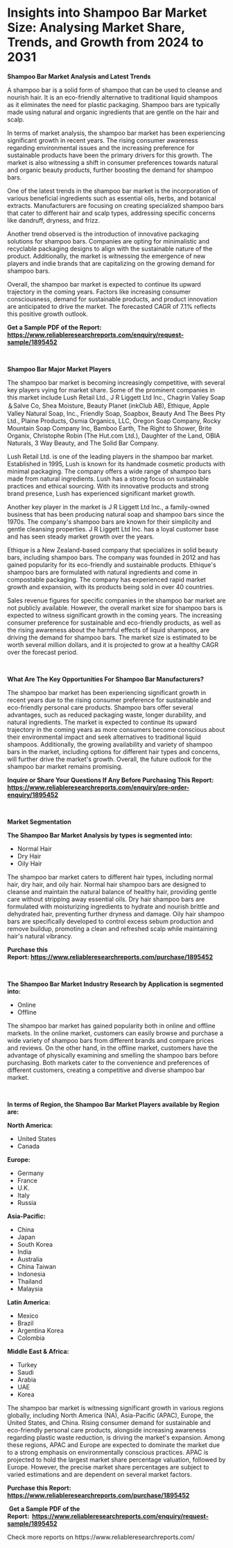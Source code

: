<p><h1>Insights into Shampoo Bar Market Size: Analysing Market Share, Trends, and Growth from 2024 to 2031</h1></p><p><strong>Shampoo Bar Market Analysis and Latest Trends</strong></p>
<p><p>A shampoo bar is a solid form of shampoo that can be used to cleanse and nourish hair. It is an eco-friendly alternative to traditional liquid shampoos as it eliminates the need for plastic packaging. Shampoo bars are typically made using natural and organic ingredients that are gentle on the hair and scalp.</p><p>In terms of market analysis, the shampoo bar market has been experiencing significant growth in recent years. The rising consumer awareness regarding environmental issues and the increasing preference for sustainable products have been the primary drivers for this growth. The market is also witnessing a shift in consumer preferences towards natural and organic beauty products, further boosting the demand for shampoo bars.</p><p>One of the latest trends in the shampoo bar market is the incorporation of various beneficial ingredients such as essential oils, herbs, and botanical extracts. Manufacturers are focusing on creating specialized shampoo bars that cater to different hair and scalp types, addressing specific concerns like dandruff, dryness, and frizz.</p><p>Another trend observed is the introduction of innovative packaging solutions for shampoo bars. Companies are opting for minimalistic and recyclable packaging designs to align with the sustainable nature of the product. Additionally, the market is witnessing the emergence of new players and indie brands that are capitalizing on the growing demand for shampoo bars.</p><p>Overall, the shampoo bar market is expected to continue its upward trajectory in the coming years. Factors like increasing consumer consciousness, demand for sustainable products, and product innovation are anticipated to drive the market. The forecasted CAGR of 7.1% reflects this positive growth outlook.</p></p>
<p><strong>Get a Sample PDF of the Report:&nbsp; <a href="https://www.reliableresearchreports.com/enquiry/request-sample/1895452">https://www.reliableresearchreports.com/enquiry/request-sample/1895452</a></strong></p>
<p>&nbsp;</p>
<p><strong>Shampoo Bar Major Market Players</strong></p>
<p><p>The shampoo bar market is becoming increasingly competitive, with several key players vying for market share. Some of the prominent companies in this market include Lush Retail Ltd., J R Liggett Ltd Inc., Chagrin Valley Soap＆Salve Co, Shea Moisture, Beauty Planet (inkClub AB), Ethique, Apple Valley Natural Soap, Inc., Friendly Soap, Soapbox, Beauty And The Bees Pty Ltd., Plaine Products, Osmia Organics, LLC, Oregon Soap Company, Rocky Mountain Soap Company Inc, Bamboo Earth, The Right to Shower, Brite Organix, Christophe Robin (The Hut.com Ltd.), Daughter of the Land, OBIA Naturals, 3 Way Beauty, and The Solid Bar Company.</p><p>Lush Retail Ltd. is one of the leading players in the shampoo bar market. Established in 1995, Lush is known for its handmade cosmetic products with minimal packaging. The company offers a wide range of shampoo bars made from natural ingredients. Lush has a strong focus on sustainable practices and ethical sourcing. With its innovative products and strong brand presence, Lush has experienced significant market growth.</p><p>Another key player in the market is J R Liggett Ltd Inc., a family-owned business that has been producing natural soap and shampoo bars since the 1970s. The company's shampoo bars are known for their simplicity and gentle cleansing properties. J R Liggett Ltd Inc. has a loyal customer base and has seen steady market growth over the years.</p><p>Ethique is a New Zealand-based company that specializes in solid beauty bars, including shampoo bars. The company was founded in 2012 and has gained popularity for its eco-friendly and sustainable products. Ethique's shampoo bars are formulated with natural ingredients and come in compostable packaging. The company has experienced rapid market growth and expansion, with its products being sold in over 40 countries.</p><p>Sales revenue figures for specific companies in the shampoo bar market are not publicly available. However, the overall market size for shampoo bars is expected to witness significant growth in the coming years. The increasing consumer preference for sustainable and eco-friendly products, as well as the rising awareness about the harmful effects of liquid shampoos, are driving the demand for shampoo bars. The market size is estimated to be worth several million dollars, and it is projected to grow at a healthy CAGR over the forecast period.</p></p>
<p>&nbsp;</p>
<p><strong>What Are The Key Opportunities For Shampoo Bar Manufacturers?</strong></p>
<p><p>The shampoo bar market has been experiencing significant growth in recent years due to the rising consumer preference for sustainable and eco-friendly personal care products. Shampoo bars offer several advantages, such as reduced packaging waste, longer durability, and natural ingredients. The market is expected to continue its upward trajectory in the coming years as more consumers become conscious about their environmental impact and seek alternatives to traditional liquid shampoos. Additionally, the growing availability and variety of shampoo bars in the market, including options for different hair types and concerns, will further drive the market's growth. Overall, the future outlook for the shampoo bar market remains promising.</p></p>
<p><strong>Inquire or Share Your Questions If Any Before Purchasing This Report: <a href="https://www.reliableresearchreports.com/enquiry/pre-order-enquiry/1895452">https://www.reliableresearchreports.com/enquiry/pre-order-enquiry/1895452</a></strong></p>
<p>&nbsp;</p>
<p><strong>Market Segmentation</strong></p>
<p><strong>The Shampoo Bar Market Analysis by types is segmented into:</strong></p>
<p><ul><li>Normal Hair</li><li>Dry Hair</li><li>Oily Hair</li></ul></p>
<p><p>The shampoo bar market caters to different hair types, including normal hair, dry hair, and oily hair. Normal hair shampoo bars are designed to cleanse and maintain the natural balance of healthy hair, providing gentle care without stripping away essential oils. Dry hair shampoo bars are formulated with moisturizing ingredients to hydrate and nourish brittle and dehydrated hair, preventing further dryness and damage. Oily hair shampoo bars are specifically developed to control excess sebum production and remove buildup, promoting a clean and refreshed scalp while maintaining hair's natural vibrancy.</p></p>
<p><strong>Purchase this Report:&nbsp;<a href="https://www.reliableresearchreports.com/purchase/1895452">https://www.reliableresearchreports.com/purchase/1895452</a></strong></p>
<p>&nbsp;</p>
<p><strong>The Shampoo Bar Market Industry Research by Application is segmented into:</strong></p>
<p><ul><li>Online</li><li>Offline</li></ul></p>
<p><p>The shampoo bar market has gained popularity both in online and offline markets. In the online market, customers can easily browse and purchase a wide variety of shampoo bars from different brands and compare prices and reviews. On the other hand, in the offline market, customers have the advantage of physically examining and smelling the shampoo bars before purchasing. Both markets cater to the convenience and preferences of different customers, creating a competitive and diverse shampoo bar market.</p></p>
<p>&nbsp;</p>
<p><strong>In terms of Region, the Shampoo Bar Market Players available by Region are:</strong></p>
<p>
    <p> <strong> North America: </strong>
        <ul>
            <li>United States</li>
            <li>Canada</li>
        </ul>
        </p> 
    <p> <strong> Europe: </strong>
        <ul>
            <li>Germany</li>
            <li>France</li>
            <li>U.K.</li>
            <li>Italy</li>
            <li>Russia</li>
        </ul>
        </p> 
    <p> <strong> Asia-Pacific: </strong>
        <ul>
            <li>China</li>
            <li>Japan</li>
            <li>South Korea</li>
            <li>India</li>
            <li>Australia</li>
            <li>China Taiwan</li>
            <li>Indonesia</li>
            <li>Thailand</li>
            <li>Malaysia</li>
        </ul>
        </p> 
    <p> <strong> Latin America: </strong>
        <ul>
            <li>Mexico</li>
            <li>Brazil</li>
            <li>Argentina Korea</li>
            <li>Colombia</li>
        </ul>
        </p> 
    <p> <strong> Middle East & Africa: </strong>
        <ul>
            <li>Turkey</li>
            <li>Saudi</li>
            <li>Arabia</li>
            <li>UAE</li>
            <li>Korea</li>
        </ul>
    </p>
    </p>
<p><p>The shampoo bar market is witnessing significant growth in various regions globally, including North America (NA), Asia-Pacific (APAC), Europe, the United States, and China. Rising consumer demand for sustainable and eco-friendly personal care products, alongside increasing awareness regarding plastic waste reduction, is driving the market's expansion. Among these regions, APAC and Europe are expected to dominate the market due to a strong emphasis on environmentally conscious practices. APAC is projected to hold the largest market share percentage valuation, followed by Europe. However, the precise market share percentages are subject to varied estimations and are dependent on several market factors.</p></p>
<p><strong>Purchase this Report: <a href="https://www.reliableresearchreports.com/purchase/1895452">https://www.reliableresearchreports.com/purchase/1895452</a></strong></p>
<p>&nbsp;<strong>Get a Sample PDF of the Report:&nbsp;&nbsp;<a href="https://www.reliableresearchreports.com/enquiry/request-sample/1895452">https://www.reliableresearchreports.com/enquiry/request-sample/1895452</a></strong></p>
<p><strong></strong></p>
<p>Check more reports on https://www.reliableresearchreports.com/</p>
